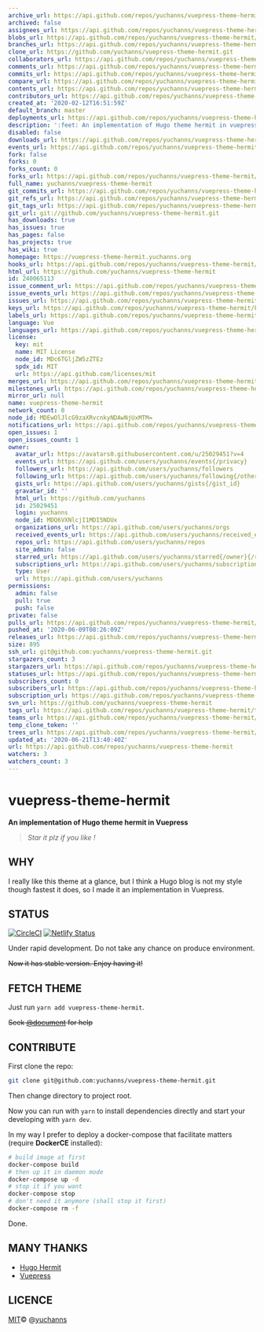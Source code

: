 ```yaml
---
archive_url: https://api.github.com/repos/yuchanns/vuepress-theme-hermit/{archive_format}{/ref}
archived: false
assignees_url: https://api.github.com/repos/yuchanns/vuepress-theme-hermit/assignees{/user}
blobs_url: https://api.github.com/repos/yuchanns/vuepress-theme-hermit/git/blobs{/sha}
branches_url: https://api.github.com/repos/yuchanns/vuepress-theme-hermit/branches{/branch}
clone_url: https://github.com/yuchanns/vuepress-theme-hermit.git
collaborators_url: https://api.github.com/repos/yuchanns/vuepress-theme-hermit/collaborators{/collaborator}
comments_url: https://api.github.com/repos/yuchanns/vuepress-theme-hermit/comments{/number}
commits_url: https://api.github.com/repos/yuchanns/vuepress-theme-hermit/commits{/sha}
compare_url: https://api.github.com/repos/yuchanns/vuepress-theme-hermit/compare/{base}...{head}
contents_url: https://api.github.com/repos/yuchanns/vuepress-theme-hermit/contents/{+path}
contributors_url: https://api.github.com/repos/yuchanns/vuepress-theme-hermit/contributors
created_at: '2020-02-12T16:51:59Z'
default_branch: master
deployments_url: https://api.github.com/repos/yuchanns/vuepress-theme-hermit/deployments
description: ':feet: An implementation of Hugo theme hermit in vuepress'
disabled: false
downloads_url: https://api.github.com/repos/yuchanns/vuepress-theme-hermit/downloads
events_url: https://api.github.com/repos/yuchanns/vuepress-theme-hermit/events
fork: false
forks: 0
forks_count: 0
forks_url: https://api.github.com/repos/yuchanns/vuepress-theme-hermit/forks
full_name: yuchanns/vuepress-theme-hermit
git_commits_url: https://api.github.com/repos/yuchanns/vuepress-theme-hermit/git/commits{/sha}
git_refs_url: https://api.github.com/repos/yuchanns/vuepress-theme-hermit/git/refs{/sha}
git_tags_url: https://api.github.com/repos/yuchanns/vuepress-theme-hermit/git/tags{/sha}
git_url: git://github.com/yuchanns/vuepress-theme-hermit.git
has_downloads: true
has_issues: true
has_pages: false
has_projects: true
has_wiki: true
homepage: https://vuepress-theme-hermit.yuchanns.org
hooks_url: https://api.github.com/repos/yuchanns/vuepress-theme-hermit/hooks
html_url: https://github.com/yuchanns/vuepress-theme-hermit
id: 240065113
issue_comment_url: https://api.github.com/repos/yuchanns/vuepress-theme-hermit/issues/comments{/number}
issue_events_url: https://api.github.com/repos/yuchanns/vuepress-theme-hermit/issues/events{/number}
issues_url: https://api.github.com/repos/yuchanns/vuepress-theme-hermit/issues{/number}
keys_url: https://api.github.com/repos/yuchanns/vuepress-theme-hermit/keys{/key_id}
labels_url: https://api.github.com/repos/yuchanns/vuepress-theme-hermit/labels{/name}
language: Vue
languages_url: https://api.github.com/repos/yuchanns/vuepress-theme-hermit/languages
license:
  key: mit
  name: MIT License
  node_id: MDc6TGljZW5zZTEz
  spdx_id: MIT
  url: https://api.github.com/licenses/mit
merges_url: https://api.github.com/repos/yuchanns/vuepress-theme-hermit/merges
milestones_url: https://api.github.com/repos/yuchanns/vuepress-theme-hermit/milestones{/number}
mirror_url: null
name: vuepress-theme-hermit
network_count: 0
node_id: MDEwOlJlcG9zaXRvcnkyNDAwNjUxMTM=
notifications_url: https://api.github.com/repos/yuchanns/vuepress-theme-hermit/notifications{?since,all,participating}
open_issues: 1
open_issues_count: 1
owner:
  avatar_url: https://avatars0.githubusercontent.com/u/25029451?v=4
  events_url: https://api.github.com/users/yuchanns/events{/privacy}
  followers_url: https://api.github.com/users/yuchanns/followers
  following_url: https://api.github.com/users/yuchanns/following{/other_user}
  gists_url: https://api.github.com/users/yuchanns/gists{/gist_id}
  gravatar_id: ''
  html_url: https://github.com/yuchanns
  id: 25029451
  login: yuchanns
  node_id: MDQ6VXNlcjI1MDI5NDUx
  organizations_url: https://api.github.com/users/yuchanns/orgs
  received_events_url: https://api.github.com/users/yuchanns/received_events
  repos_url: https://api.github.com/users/yuchanns/repos
  site_admin: false
  starred_url: https://api.github.com/users/yuchanns/starred{/owner}{/repo}
  subscriptions_url: https://api.github.com/users/yuchanns/subscriptions
  type: User
  url: https://api.github.com/users/yuchanns
permissions:
  admin: false
  pull: true
  push: false
private: false
pulls_url: https://api.github.com/repos/yuchanns/vuepress-theme-hermit/pulls{/number}
pushed_at: '2020-06-09T08:26:09Z'
releases_url: https://api.github.com/repos/yuchanns/vuepress-theme-hermit/releases{/id}
size: 895
ssh_url: git@github.com:yuchanns/vuepress-theme-hermit.git
stargazers_count: 3
stargazers_url: https://api.github.com/repos/yuchanns/vuepress-theme-hermit/stargazers
statuses_url: https://api.github.com/repos/yuchanns/vuepress-theme-hermit/statuses/{sha}
subscribers_count: 0
subscribers_url: https://api.github.com/repos/yuchanns/vuepress-theme-hermit/subscribers
subscription_url: https://api.github.com/repos/yuchanns/vuepress-theme-hermit/subscription
svn_url: https://github.com/yuchanns/vuepress-theme-hermit
tags_url: https://api.github.com/repos/yuchanns/vuepress-theme-hermit/tags
teams_url: https://api.github.com/repos/yuchanns/vuepress-theme-hermit/teams
temp_clone_token: ''
trees_url: https://api.github.com/repos/yuchanns/vuepress-theme-hermit/git/trees{/sha}
updated_at: '2020-06-21T13:40:40Z'
url: https://api.github.com/repos/yuchanns/vuepress-theme-hermit
watchers: 3
watchers_count: 3
---
```


# vuepress-theme-hermit
**An implementation of Hugo theme hermit in Vuepress**

> *Star it plz if you like !*

## WHY
I really like this theme at a glance, but I think a Hugo blog is not my style though fastest it does, so I made it an implementation in Vuepress.

## STATUS
[![CircleCI](https://circleci.com/gh/yuchanns/vuepress-theme-hermit/tree/master.svg?style=svg)](https://circleci.com/gh/yuchanns/vuepress-theme-hermit/tree/master)
[![Netlify Status](https://api.netlify.com/api/v1/badges/4b4a6fec-ba27-4c6a-b7e4-5fedda967db4/deploy-status)](https://app.netlify.com/sites/vuepress-theme-hermit/deploys)

Under rapid development. Do not take any chance on produce environment.

~~Now it has stable version. Enjoy having it!~~

## FETCH THEME
Just run `yarn add vuepress-theme-hermit`.

~~Seek [@document]() for help~~

## CONTRIBUTE
First clone the repo:
```sh
git clone git@github.com:yuchanns/vuepress-theme-hermit.git
```
Then change directory to project root.

Now you can run with `yarn` to install dependencies directly and start your developing with `yarn dev`.

In my way I prefer to deploy a docker-compose that facilitate matters (require **DockerCE** installed):
```sh
# build image at first
docker-compose build
# then up it in daemon mode
docker-compose up -d
# stop it if you want
docker-compose stop
# don't need it anymore (shall stop it first)
docker-compose rm -f
```
Done.

## MANY THANKS
* [Hugo Hermit](https://github.com/Track3/hermit)
* [Vuepress](http://vuepress.vuejs.org/)

## LICENCE
[MIT](https://github.com/yuchanns/vuepress-theme-hermit/blob/master/LICENSE)© @[yuchanns](https://github.com/yuchanns)
